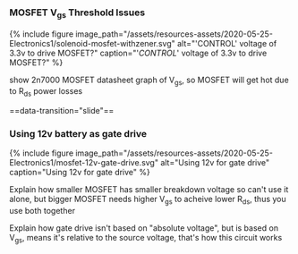 <section markdown=1 data-transition="slide">

### MOSFET V<sub>gs</sub> Threshold Issues

{% include figure
image_path="/assets/resources-assets/2020-05-25-Electronics1/solenoid-mosfet-withzener.svg"
alt="'CONTROL' voltage of 3.3v to drive MOSFET?"
caption="'_CONTROL_' voltage of 3.3v to drive MOSFET?"
%}

<aside class="notes" markdown=1>

show 2n7000 MOSFET datasheet graph of V<sub>gs</sub>, so MOSFET will get hot due
to R<sub>ds</sub> power losses

</aside>

==data-transition="slide"==

### Using 12v battery as gate drive

{% include figure
image_path="/assets/resources-assets/2020-05-25-Electronics1/mosfet-12v-gate-drive.svg"
alt="Using 12v for gate drive"
caption="Using 12v for gate drive"
%}

<aside class="notes" markdown=1>

Explain how smaller MOSFET has smaller breakdown voltage so can't use it alone,
but bigger MOSFET needs higher V<sub>gs</sub> to acheive lower R<sub>ds</sub>,
thus you use both together

Explain how gate drive isn't based on "absolute voltage", but is based on
V<sub>gs</sub>, means it's relative to the source voltage, that's how this
circuit works

</aside>

</section>
